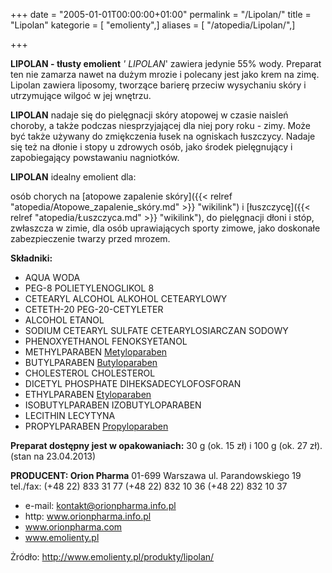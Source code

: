 +++
date = "2005-01-01T00:00:00+01:00"
permalink = "/Lipolan/"
title = "Lipolan"
kategorie = [ "emolienty",]
aliases = [ "/atopedia/Lipolan/",]

+++

**LIPOLAN - tłusty emolient** *' LIPOLAN*' zawiera jedynie 55% wody. Preparat ten nie zamarza nawet na dużym mrozie i polecany jest jako krem na zimę. Lipolan zawiera liposomy, tworzące barierę przeciw wysychaniu skóry i utrzymujące wilgoć w jej wnętrzu.

**LIPOLAN** nadaje się do pielęgnacji skóry atopowej w czasie naisleń choroby, a także podczas niesprzyjającej dla niej pory roku - zimy. Może być także używany do zmiękczenia łusek na ogniskach łuszczycy. Nadaje się też na dłonie i stopy u zdrowych osób, jako środek pielęgnujący i zapobiegający powstawaniu nagniotków.

**LIPOLAN** idealny emolient dla:

osób chorych na [atopowe zapalenie skóry]({{< relref "atopedia/Atopowe_zapalenie_skóry.md" >}} "wikilink") i [łuszczycę]({{< relref "atopedia/Łuszczyca.md" >}} "wikilink"), do pielęgnacji dłoni i stóp, zwłaszcza w zimie, dla osób uprawiających sporty zimowe, jako doskonałe zabezpieczenie twarzy przed mrozem.

**Składniki:**

-   AQUA WODA
-   PEG-8 POLIETYLENOGLIKOL 8
-   CETEARYL ALCOHOL ALKOHOL CETEARYLOWY
-   CETETH-20 PEG-20-CETYLETER
-   ALCOHOL ETANOL
-   SODIUM CETEARYL SULFATE CETEARYLOSIARCZAN SODOWY
-   PHENOXYETHANOL FENOKSYETANOL
-   METHYLPARABEN [Metyloparaben](/atopedia/Metyloparaben "wikilink")
-   BUTYLPARABEN [Butyloparaben](/atopedia/Butyloparaben "wikilink")
-   CHOLESTEROL CHOLESTEROL
-   DICETYL PHOSPHATE DIHEKSADECYLOFOSFORAN
-   ETHYLPARABEN [Etyloparaben](/atopedia/Etyloparaben "wikilink")
-   ISOBUTYLPARABEN IZOBUTYLOPARABEN
-   LECITHIN LECYTYNA
-   PROPYLPARABEN [Propyloparaben](/atopedia/Propyloparaben "wikilink")

**Preparat dostępny jest w opakowaniach:** 30 g (ok. 15 zł) i 100 g (ok. 27 zł).(stan na 23.04.2013)

**PRODUCENT: Orion Pharma** 01-699 Warszawa ul. Parandowskiego 19 tel./fax: (+48 22) 833 31 77 (+48 22) 832 10 36 (+48 22) 832 10 37

-   e-mail: kontakt@orionpharma.info.pl
-   http: www.orionpharma.info.pl
-   www.orionpharma.com
-   www.emolienty.pl

Żródło: <http://www.emolienty.pl/produkty/lipolan/>
